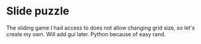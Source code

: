 # Slide puzzle
The sliding game I had access to does not allow  changing grid size, so let's create my own. Will add gui later.
Python because of easy rand.
